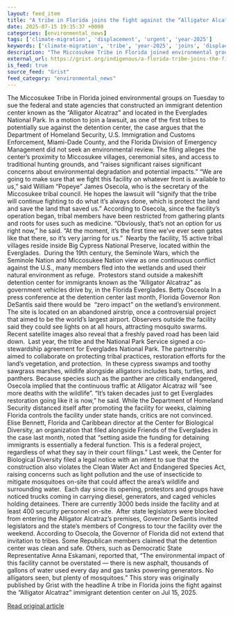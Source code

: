 ```yaml
---
layout: feed_item
title: "A tribe in Florida joins the fight against the “Alligator Alcatraz” immigrant detention center"
date: 2025-07-15 19:35:37 +0000
categories: [environmental_news]
tags: ['climate-migration', 'displacement', 'urgent', 'year-2025']
keywords: ['climate-migration', 'tribe', 'year-2025', 'joins', 'displacement', 'urgent', 'florida']
description: "The Miccosukee Tribe in Florida joined environmental groups on Tuesday to sue the federal and state agencies that constructed an immigrant detention center k..."
external_url: https://grist.org/indigenous/a-florida-tribe-joins-the-fight-against-the-alligator-alcatraz-immigrant-detention-center/
is_feed: true
source_feed: "Grist"
feed_category: "environmental_news"
---
```


The Miccosukee Tribe in Florida joined environmental groups on Tuesday to sue the federal and state agencies that constructed an immigrant detention center known as the “Alligator Alcatraz” and located in the Everglades National Park. In a motion to join a lawsuit, as one of the first tribes to potentially sue against the detention center, the case argues that the Department of Homeland Security, U.S. Immigration and Customs Enforcement, Miami-Dade County, and the Florida Division of Emergency Management did not seek an environmental review. The filing alleges the center’s proximity to Miccosukee villages, ceremonial sites, and access to traditional hunting grounds, and “raises significant raises significant concerns about environmental degradation and potential impacts.&#8221; “We are going to make sure that we fight this facility on whatever front is available to us,” said William “Popeye” James Osecola, who is the secretary of the Miccosukee tribal council. He hopes the lawsuit will “signify that the tribe will continue fighting to do what it&#8217;s always done, which is protect the land and save the land that saved us.” According to Osecola, since the facility’s operation began, tribal members have been restricted from gathering plants and roots for uses such as medicine. “Obviously, that&#8217;s not an option for us right now,” he said. “At the moment, it&#8217;s the first time we&#8217;ve ever seen gates like that there, so it&#8217;s very jarring for us.”&nbsp; Nearby the facility, 15 active tribal villages reside inside Big Cypress National Preserve, located within the Everglades.&nbsp; During the 19th century, the Seminole Wars, which the Seminole Nation and Miccosukee Nation view as one continuous conflict against the U.S., many members fled into the wetlands and used their natural environment as refuge.&nbsp; Protestors stand outside a makeshift detention center for immigrants known as the “Alligator Alcatraz” as government vehicles drive by, in the Florida Everglades. Betty Osceola In a press conference at the detention center last month, Florida Governor Ron DeSantis said there would be&nbsp; “zero impact” on the wetland’s environment. The site is located on an abandoned airstrip, once a controversial project that aimed to be the world’s largest airport. Observers outside the facility said they could see lights on at all hours, attracting mosquito swarms. Recent satellite images also reveal that a freshly paved road has been laid down.&nbsp; Last year, the tribe and the National Park Service signed a co-stewardship agreement for Everglades National Park. The partnership aimed to collaborate on protecting tribal practices, restoration efforts for the land’s vegetation, and protection.&nbsp; In these cypress swamps and toothy sawgrass marshes, wildlife alongside alligators includes bats, turtles, and panthers. Because species such as the panther are critically endangered, Osecola implied that the continuous traffic at Alligator Alcatraz will “see more deaths with the wildlife”. “It&#8217;s taken decades just to get Everglades restoration going like it is now,” he said. While the Department of Homeland Security distanced itself after promoting the facility for weeks, claiming Florida controls the facility under state hands, critics are not convinced. Elise Bennett, Florida and Caribbean director at the Center for Biological Diversity, an organization that filed alongside Friends of the Everglades in the case last month, noted that “setting aside the funding for detaining immigrants is essentially a federal function. This is a federal project, regardless of what they say in their court filings.” Last week, the Center for Biological Diversity filed a legal notice with an intent to sue that the construction also violates the Clean Water Act and Endangered Species Act, raising concerns such as light pollution and the use of insecticide to mitigate mosquitoes on-site that could affect the area’s wildlife and surrounding water.&nbsp; Each day since its opening, protestors and groups have noticed trucks coming in carrying diesel, generators, and caged vehicles holding detainees. There are currently 3000 beds inside the facility and at least 400 security personnel on-site.&nbsp; After state legislators were blocked from entering the Alligator Alcatraz’s premises, Governor DeSantis invited legislators and the state’s members of Congress to tour the facility over the weekend. According to Osecola, the Governor of Florida did not extend that invitation to tribes. Some Republican members claimed that the detention center was clean and safe. Others, such as Democratic State Representative Anna Eskamani, reported that, “The environmental impact of this facility cannot be overstated — there is new asphalt, thousands of gallons of water used every day and gas tanks powering generators. No alligators seen, but plenty of mosquitoes.” This story was originally published by Grist with the headline A tribe in Florida joins the fight against the &#8220;Alligator Alcatraz&#8221; immigrant detention center on Jul 15, 2025.

[Read original article](https://grist.org/indigenous/a-florida-tribe-joins-the-fight-against-the-alligator-alcatraz-immigrant-detention-center/)
